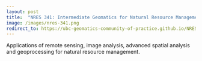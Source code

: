 ```yaml
---
layout: post
title:  "NRES 341: Intermediate Geomatics for Natural Resource Management"
image: /images/nres-341.png
redirect_to: https://ubc-geomatics-community-of-practice.github.io/NRES341-Intermediate-Geomatics-for-Natural-Resource-Management/
---
```


Applications of remote sensing, image analysis, advanced spatial analysis and geoprocessing for natural resource management.